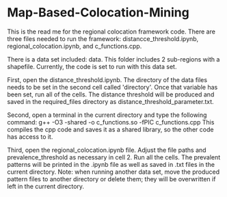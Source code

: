# Map-Based-Colocation-Mining
This is the read me for the regional colocation framework code.
There are three files needed to run the framework: distancce_threshold.ipynb, regional_colocation.ipynb, and c_functions.cpp.

There is a data set included: data.  This folder includes 2 sub-regions with a shapefile.  Currently, the code is set to run with this data set.

First, open the distance_threshold.ipynb.  The directory of the data files needs to be set in the second cell called 'directory'.  Once that variable has been set, run all of the cells.  The distance threshold will be produced and saved in the required_files directory as distance_threshold_parameter.txt.

Second, open a terminal in the current directory and type the following command: g++ -O3 -shared -o c_functions.so -fPIC c_functions.cpp
This compiles the cpp code and saves it as a shared library, so the other code has access to it.

Third, open the regional_colocation.ipynb file.  Adjust the file paths and prevalence_threshold as necessary in cell 2.  Run all the cells.  The prevalent patterns will be printed in the .ipynb file as well as saved in .txt files in the current directory.  Note: when running another data set, move the produced pattern files to another directory or delete them; they will be overwritten if left in the current directory.
